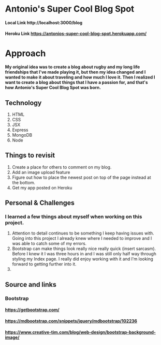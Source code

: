 # Antonio's Super Cool Blog Spot

#### Local Link http://localhost:3000/blog
#### Heroku Link https://antonios-super-cool-blog-spot.herokuapp.com/


# Approach
#### My original idea was to create a blog about rugby and my long life friendships that I've made playing it, but then my idea changed and I wanted to make it about traveling and how much I love it. Then I realized I want to create a blog about things that I have a passion for, and that's how Antonio's Super Cool Blog Spot was born.

## Technology
1. HTML
2. CSS
3. JSX
4. Express
5. MongoDB
6. Node

## Things to revisit
1. Create a place for others to comment on my blog.
2. Add an image upload feature
3. Figure out how to place the newest post on top of the page instead at the bottom.
4. Get my app posted on Heroku


## Personal & Challenges
### I learned a few things about myself when working on this project.
1. Attention to detail continues to be something I keep having issues with. Going into this project I already knew where I needed to improve and I was able to catch some of my errors.
2. Bootstrap can make things look really nice really quick (insert sarcasm). Before I knew it I was three hours in and I was still only half way through styling my Index page. I really did enjoy working with it and I'm looking forward to getting further into it.
3. 

## Source and links

### Bootstrap
#### https://getbootstrap.com/
#### https://mdbootstrap.com/snippets/jquery/mdbootstrap/102236
#### https://www.creative-tim.com/blog/web-design/bootstrap-background-image/

